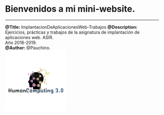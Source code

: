 # Bienvenidos a mi mini-website.
<hr>
<strong>
  @Title:
</strong>
ImplantacionDeAplicacionesWeb-Trabajos
<strong>
  @Description:
</strong>
Ejercicios, prácticas y trabajos de la asignatura de implantación de aplicaciones web.
ASIR. <br>
Año 2018-2019. <br>

<strong>
  @Author:
</strong>
@Pauchino.
<br>
<img src="https://raw.githubusercontent.com/chunche95/WebSite-IAW/master/IAW/images/logotipo.png"> 
